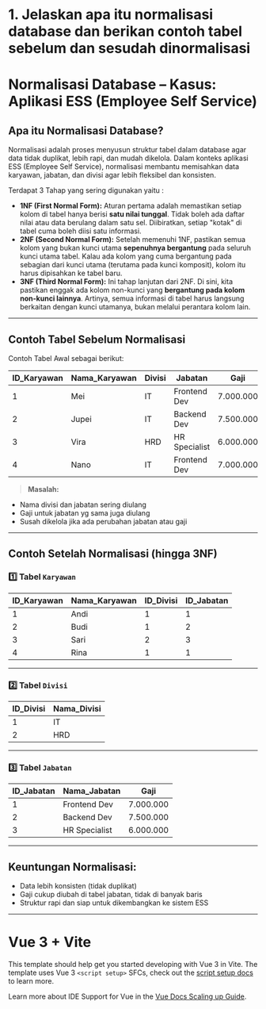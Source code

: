 # 1. Jelaskan apa itu normalisasi database dan berikan contoh tabel sebelum dan sesudah dinormalisasi
# Normalisasi Database – Kasus: Aplikasi ESS (Employee Self Service)

## Apa itu Normalisasi Database?

Normalisasi adalah proses menyusun struktur tabel dalam database agar data tidak duplikat, lebih rapi, dan mudah dikelola. Dalam konteks aplikasi ESS (Employee Self Service), normalisasi membantu memisahkan data karyawan, jabatan, dan divisi agar lebih fleksibel dan konsisten.

Terdapat 3 Tahap yang sering digunakan yaitu :
* **1NF (First Normal Form):** Aturan pertama adalah memastikan setiap kolom di tabel hanya berisi **satu nilai tunggal**. Tidak boleh ada daftar nilai atau data berulang dalam satu sel. Diibiratkan, setiap "kotak" di tabel cuma boleh diisi satu informasi.
* **2NF (Second Normal Form):** Setelah memenuhi 1NF, pastikan semua kolom yang bukan kunci utama **sepenuhnya bergantung** pada seluruh kunci utama tabel. Kalau ada kolom yang cuma bergantung pada sebagian dari kunci utama (terutama pada kunci komposit), kolom itu harus dipisahkan ke tabel baru.
* **3NF (Third Normal Form):** Ini tahap lanjutan dari 2NF. Di sini, kita pastikan enggak ada kolom non-kunci yang **bergantung pada kolom non-kunci lainnya**. Artinya, semua informasi di tabel harus langsung berkaitan dengan kunci utamanya, bukan melalui perantara kolom lain.

---

## Contoh Tabel Sebelum Normalisasi

Contoh Tabel Awal sebagai berikut:

| ID_Karyawan | Nama_Karyawan  | Divisi     | Jabatan        | Gaji      |
|-------------|----------------|------------|----------------|---------- |
| 1           | Mei            | IT         | Frontend Dev   | 7.000.000 |
| 2           | Jupei          | IT         | Backend Dev    | 7.500.000 |
| 3           | Vira           | HRD        | HR Specialist  | 6.000.000 |
| 4           | Nano           | IT         | Frontend Dev   | 7.000.000 |

> **Masalah:**
- Nama divisi dan jabatan sering diulang
- Gaji untuk jabatan yg sama juga diulang
- Susah dikelola jika ada perubahan jabatan atau gaji

---

## Contoh Setelah Normalisasi (hingga 3NF)

### 1️⃣ Tabel `Karyawan`

| ID_Karyawan | Nama_Karyawan | ID_Divisi | ID_Jabatan |
|-------------|----------------|-----------|-------------|
| 1           | Andi           | 1         | 1           |
| 2           | Budi           | 1         | 2           |
| 3           | Sari           | 2         | 3           |
| 4           | Rina           | 1         | 1           |

---

### 2️⃣ Tabel `Divisi`

| ID_Divisi | Nama_Divisi |
|-----------|--------------|
| 1         | IT           |
| 2         | HRD          |

---

### 3️⃣ Tabel `Jabatan`

| ID_Jabatan | Nama_Jabatan   | Gaji      |
|------------|----------------|-----------|
| 1          | Frontend Dev   | 7.000.000 |
| 2          | Backend Dev    | 7.500.000 |
| 3          | HR Specialist  | 6.000.000 |

---

## Keuntungan Normalisasi:
- Data lebih konsisten (tidak duplikat)
- Gaji cukup diubah di tabel jabatan, tidak di banyak baris
- Struktur rapi dan siap untuk dikembangkan ke sistem ESS

---


# Vue 3 + Vite

This template should help get you started developing with Vue 3 in Vite. The template uses Vue 3 `<script setup>` SFCs, check out the [script setup docs](https://v3.vuejs.org/api/sfc-script-setup.html#sfc-script-setup) to learn more.

Learn more about IDE Support for Vue in the [Vue Docs Scaling up Guide](https://vuejs.org/guide/scaling-up/tooling.html#ide-support).